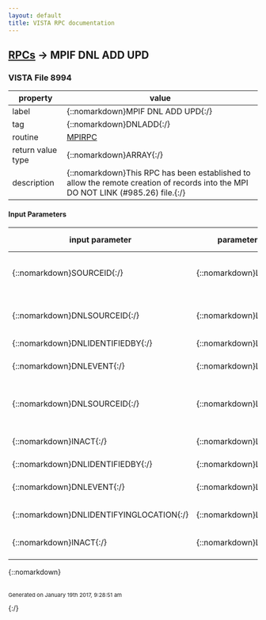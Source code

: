 ```yaml
---
layout: default
title: VISTA RPC documentation
---
```




## [RPCs](TableOfContent.md) &#8594; MPIF DNL ADD UPD 



### VISTA File 8994 


 property | value 
--- | --- 
 label | {::nomarkdown}MPIF DNL ADD UPD{:/}
 tag | {::nomarkdown}DNLADD{:/}
 routine | [MPIRPC](http://code.osehra.org/dox/Routine_MPIRPC_source.html)
 return value type | {::nomarkdown}ARRAY{:/}
 description | {::nomarkdown}This RPC has been established to allow the remote creation of records into the MPI DO NOT LINK (#985.26) file.{:/}

#### Input Parameters

| input parameter | parameter type | maximum data length | required | description | 
| --- | --- | --- | --- | --- | 
| {::nomarkdown}SOURCEID{:/} | {::nomarkdown}LITERAL{:/} | {::nomarkdown}50{:/} | {::nomarkdown}true{:/} | {::nomarkdown}The field is the ID of the record you want to add to the DO NOT LINK list.The field format will be the fully qualified SourceID:  SourceID~AssigningLocation~AssigningAuthority~SourceType For example: 123~500~USVHA~PI{:/} | 
| {::nomarkdown}DNLSOURCEID{:/} | {::nomarkdown}LITERAL{:/} | {::nomarkdown}50{:/} | {::nomarkdown}true{:/} | {::nomarkdown}The field contains the corresponding ID of the record you want to add tothe DO NOT LINK list.  The field format will be the fully qualifiedSourceID: SourceID~AssigningLocation~AssigningAuthority~SourceType  For example: 123~500~USVHA~PI{:/} | 
| {::nomarkdown}DNLIDENTIFIEDBY{:/} | {::nomarkdown}LITERAL{:/} | {::nomarkdown}60{:/} | {::nomarkdown}true{:/} | {::nomarkdown}This is the person that identified the DO NOT LINK record.{:/} | 
| {::nomarkdown}DNLEVENT{:/} | {::nomarkdown}LITERAL{:/} | {::nomarkdown}30{:/} | {::nomarkdown}true{:/} | {::nomarkdown}This is the event that triggered this entry to get created.  The events are MPI Resolve Mismatch, User input, TOOLKIT Resolve Duplicate, andKERNEL VERIFIED NOT A DUPLICATE.{:/} | 
| {::nomarkdown}DNLSOURCEID{:/} | {::nomarkdown}LITERAL{:/} | {::nomarkdown}50{:/} | {::nomarkdown}true{:/} | {::nomarkdown}The field contains the corresponding ID of the record you want to add tothe DO NOT LINK list.  The field format will be the fully qualifiedSourceID:SourceID~AssigningLocation~AssigningAuthority~SourceType For example: 123~500~USVHA~PI{:/} | 
| {::nomarkdown}INACT{:/} | {::nomarkdown}LITERAL{:/} | {::nomarkdown}1{:/} |  | {::nomarkdown}This field will be used to pass whether the user/application wants the pair to be inactivated.  If you want the pair to be inactivated pass a Yfor yes, otherwise leave blank.{:/} | 
| {::nomarkdown}DNLIDENTIFIEDBY{:/} | {::nomarkdown}LITERAL{:/} | {::nomarkdown}60{:/} | {::nomarkdown}true{:/} | {::nomarkdown}This is the person that identified the DO NOT LINK record.{:/} | 
| {::nomarkdown}DNLEVENT{:/} | {::nomarkdown}LITERAL{:/} | {::nomarkdown}30{:/} | {::nomarkdown}true{:/} | {::nomarkdown}This is the event that triggered this entry to get created.  The events are MPI Resolve Mismatch, User input, TOOLKIT Resolve Duplicate, and KERNEL VERIFIED NOT A DUPLICATE.{:/} | 
| {::nomarkdown}DNLIDENTIFYINGLOCATION{:/} | {::nomarkdown}LITERAL{:/} | {::nomarkdown}5{:/} | {::nomarkdown}true{:/} | {::nomarkdown}This field contains the station# of the person that identified/triggered the DO NOT LINK request to be added.{:/} | 
| {::nomarkdown}INACT{:/} | {::nomarkdown}LITERAL{:/} | {::nomarkdown}1{:/} |  | {::nomarkdown}This field will be used to pass whether the user/application wants the pairto be inactivated.  If you want the pair to be inactivated pass a Y foryes, otherwise leave blank.{:/} | 

{::nomarkdown} <br/><br/><p style="font-size: 11px">Generated on January 19th 2017, 9:28:51 am</p>{:/}